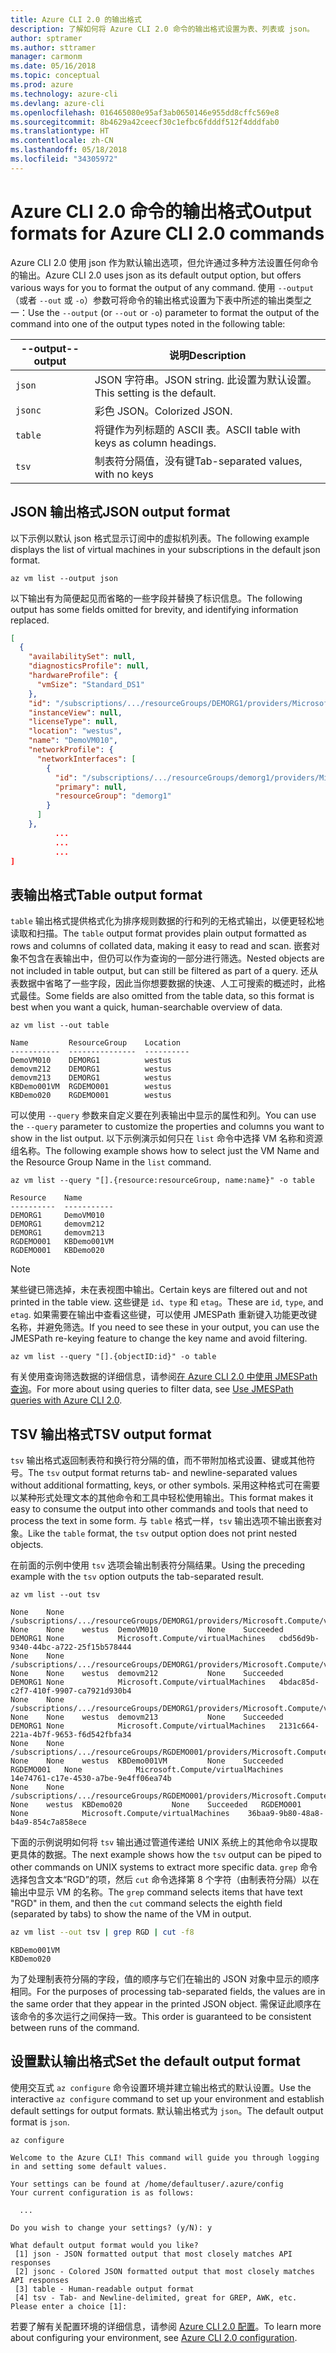```yaml
---
title: Azure CLI 2.0 的输出格式
description: 了解如何将 Azure CLI 2.0 命令的输出格式设置为表、列表或 json。
author: sptramer
ms.author: sttramer
manager: carmonm
ms.date: 05/16/2018
ms.topic: conceptual
ms.prod: azure
ms.technology: azure-cli
ms.devlang: azure-cli
ms.openlocfilehash: 016465080e95af3ab0650146e955dd8cffc569e8
ms.sourcegitcommit: 8b4629a42ceecf30c1efbc6fdddf512f4dddfab0
ms.translationtype: HT
ms.contentlocale: zh-CN
ms.lasthandoff: 05/18/2018
ms.locfileid: "34305972"
---
```

# <a name="output-formats-for-azure-cli-20-commands"></a><span data-ttu-id="62ddb-103">Azure CLI 2.0 命令的输出格式</span><span class="sxs-lookup"><span data-stu-id="62ddb-103">Output formats for Azure CLI 2.0 commands</span></span>

<span data-ttu-id="62ddb-104">Azure CLI 2.0 使用 json 作为默认输出选项，但允许通过多种方法设置任何命令的输出。</span><span class="sxs-lookup"><span data-stu-id="62ddb-104">Azure CLI 2.0 uses json as its default output option, but offers various ways for you to format the output of any command.</span></span>  <span data-ttu-id="62ddb-105">使用 `--output`（或者 `--out` 或 `-o`）参数可将命令的输出格式设置为下表中所述的输出类型之一：</span><span class="sxs-lookup"><span data-stu-id="62ddb-105">Use the `--output` (or `--out` or `-o`) parameter to format the output of the command into one of the output types noted in the following table:</span></span>

<span data-ttu-id="62ddb-106">--output</span><span class="sxs-lookup"><span data-stu-id="62ddb-106">--output</span></span> | <span data-ttu-id="62ddb-107">说明</span><span class="sxs-lookup"><span data-stu-id="62ddb-107">Description</span></span>
---------|-------------------------------
`json`   | <span data-ttu-id="62ddb-108">JSON 字符串。</span><span class="sxs-lookup"><span data-stu-id="62ddb-108">JSON string.</span></span> <span data-ttu-id="62ddb-109">此设置为默认设置。</span><span class="sxs-lookup"><span data-stu-id="62ddb-109">This setting is the default.</span></span>
`jsonc`  | <span data-ttu-id="62ddb-110">彩色 JSON。</span><span class="sxs-lookup"><span data-stu-id="62ddb-110">Colorized JSON.</span></span>
`table`  | <span data-ttu-id="62ddb-111">将键作为列标题的 ASCII 表。</span><span class="sxs-lookup"><span data-stu-id="62ddb-111">ASCII table with keys as column headings.</span></span>
`tsv`    | <span data-ttu-id="62ddb-112">制表符分隔值，没有键</span><span class="sxs-lookup"><span data-stu-id="62ddb-112">Tab-separated values, with no keys</span></span>

## <a name="json-output-format"></a><span data-ttu-id="62ddb-113">JSON 输出格式</span><span class="sxs-lookup"><span data-stu-id="62ddb-113">JSON output format</span></span>

<span data-ttu-id="62ddb-114">以下示例以默认 json 格式显示订阅中的虚拟机列表。</span><span class="sxs-lookup"><span data-stu-id="62ddb-114">The following example displays the list of virtual machines in your subscriptions in the default json format.</span></span>

```azurecli-interactive
az vm list --output json
```

<span data-ttu-id="62ddb-115">以下输出有为简便起见而省略的一些字段并替换了标识信息。</span><span class="sxs-lookup"><span data-stu-id="62ddb-115">The following output has some fields omitted for brevity, and identifying information replaced.</span></span>

```json
[
  {
    "availabilitySet": null,
    "diagnosticsProfile": null,
    "hardwareProfile": {
      "vmSize": "Standard_DS1"
    },
    "id": "/subscriptions/.../resourceGroups/DEMORG1/providers/Microsoft.Compute/virtualMachines/DemoVM010",
    "instanceView": null,
    "licenseType": null,
    "location": "westus",
    "name": "DemoVM010",
    "networkProfile": {
      "networkInterfaces": [
        {
          "id": "/subscriptions/.../resourceGroups/demorg1/providers/Microsoft.Network/networkInterfaces/DemoVM010VMNic",
          "primary": null,
          "resourceGroup": "demorg1"
        }
      ]
    },
          ...
          ...
          ...
]
```

## <a name="table-output-format"></a><span data-ttu-id="62ddb-116">表输出格式</span><span class="sxs-lookup"><span data-stu-id="62ddb-116">Table output format</span></span>

<span data-ttu-id="62ddb-117">`table` 输出格式提供格式化为排序规则数据的行和列的无格式输出，以便更轻松地读取和扫描。</span><span class="sxs-lookup"><span data-stu-id="62ddb-117">The `table` output format provides plain output formatted as rows and columns of collated data, making it easy to read and scan.</span></span> <span data-ttu-id="62ddb-118">嵌套对象不包含在表输出中，但仍可以作为查询的一部分进行筛选。</span><span class="sxs-lookup"><span data-stu-id="62ddb-118">Nested objects are not included in table output, but can still be filtered as part of a query.</span></span> <span data-ttu-id="62ddb-119">还从表数据中省略了一些字段，因此当你想要数据的快速、人工可搜索的概述时，此格式最佳。</span><span class="sxs-lookup"><span data-stu-id="62ddb-119">Some fields are also omitted from the table data, so this format is best when you want a quick, human-searchable overview of data.</span></span>

```azurecli-interactive
az vm list --out table
```

```output
Name         ResourceGroup    Location
-----------  ---------------  ----------
DemoVM010    DEMORG1          westus
demovm212    DEMORG1          westus
demovm213    DEMORG1          westus
KBDemo001VM  RGDEMO001        westus
KBDemo020    RGDEMO001        westus
```

<span data-ttu-id="62ddb-120">可以使用 `--query` 参数来自定义要在列表输出中显示的属性和列。</span><span class="sxs-lookup"><span data-stu-id="62ddb-120">You can use the `--query` parameter to customize the properties and columns you want to show in the list output.</span></span> <span data-ttu-id="62ddb-121">以下示例演示如何只在 `list` 命令中选择 VM 名称和资源组名称。</span><span class="sxs-lookup"><span data-stu-id="62ddb-121">The following example shows how to select just the VM Name and the Resource Group Name in the `list` command.</span></span>

```azurecli
az vm list --query "[].{resource:resourceGroup, name:name}" -o table
```

```output
Resource    Name
----------  -----------
DEMORG1     DemoVM010
DEMORG1     demovm212
DEMORG1     demovm213
RGDEMO001   KBDemo001VM
RGDEMO001   KBDemo020
```

> [!NOTE]
> <span data-ttu-id="62ddb-122">某些键已筛选掉，未在表视图中输出。</span><span class="sxs-lookup"><span data-stu-id="62ddb-122">Certain keys are filtered out and not printed in the table view.</span></span> <span data-ttu-id="62ddb-123">这些键是 `id`、`type` 和 `etag`。</span><span class="sxs-lookup"><span data-stu-id="62ddb-123">These are `id`, `type`, and `etag`.</span></span> <span data-ttu-id="62ddb-124">如果需要在输出中查看这些键，可以使用 JMESPath 重新键入功能更改键名称，并避免筛选。</span><span class="sxs-lookup"><span data-stu-id="62ddb-124">If you need to see these in your output, you can use the JMESPath re-keying feature to change the key name and avoid filtering.</span></span>
>
> ```azurecli
> az vm list --query "[].{objectID:id}" -o table
> ```

<span data-ttu-id="62ddb-125">有关使用查询筛选数据的详细信息，请参阅[在 Azure CLI 2.0 中使用 JMESPath 查询](/cli/azure/query-azure-cli)。</span><span class="sxs-lookup"><span data-stu-id="62ddb-125">For more about using queries to filter data, see [Use JMESPath queries with Azure CLI 2.0](/cli/azure/query-azure-cli).</span></span>

## <a name="tsv-output-format"></a><span data-ttu-id="62ddb-126">TSV 输出格式</span><span class="sxs-lookup"><span data-stu-id="62ddb-126">TSV output format</span></span>

<span data-ttu-id="62ddb-127">`tsv` 输出格式返回制表符和换行符分隔的值，而不带附加格式设置、键或其他符号。</span><span class="sxs-lookup"><span data-stu-id="62ddb-127">The `tsv` output format returns tab- and newline-separated values without additional formatting, keys, or other symbols.</span></span> <span data-ttu-id="62ddb-128">采用这种格式可在需要以某种形式处理文本的其他命令和工具中轻松使用输出。</span><span class="sxs-lookup"><span data-stu-id="62ddb-128">This format makes it easy to consume the output into other commands and tools that need to process the text in some form.</span></span> <span data-ttu-id="62ddb-129">与 `table` 格式一样，`tsv` 输出选项不输出嵌套对象。</span><span class="sxs-lookup"><span data-stu-id="62ddb-129">Like the `table` format, the `tsv` output option does not print nested objects.</span></span>

<span data-ttu-id="62ddb-130">在前面的示例中使用 `tsv` 选项会输出制表符分隔结果。</span><span class="sxs-lookup"><span data-stu-id="62ddb-130">Using the preceding example with the `tsv` option outputs the tab-separated result.</span></span>

```azurecli-interactive
az vm list --out tsv
```

```output
None    None        /subscriptions/.../resourceGroups/DEMORG1/providers/Microsoft.Compute/virtualMachines/DemoVM010 None    None    westus  DemoVM010           None    Succeeded   DEMORG1 None            Microsoft.Compute/virtualMachines   cbd56d9b-9340-44bc-a722-25f15b578444
None    None        /subscriptions/.../resourceGroups/DEMORG1/providers/Microsoft.Compute/virtualMachines/demovm212 None    None    westus  demovm212           None    Succeeded   DEMORG1 None            Microsoft.Compute/virtualMachines   4bdac85d-c2f7-410f-9907-ca7921d930b4
None    None        /subscriptions/.../resourceGroups/DEMORG1/providers/Microsoft.Compute/virtualMachines/demovm213 None    None    westus  demovm213           None    Succeeded   DEMORG1 None            Microsoft.Compute/virtualMachines   2131c664-221a-4b7f-9653-f6d542fbfa34
None    None        /subscriptions/.../resourceGroups/RGDEMO001/providers/Microsoft.Compute/virtualMachines/KBDemo001VM None    None    westus  KBDemo001VM         None    Succeeded   RGDEMO001   None            Microsoft.Compute/virtualMachines   14e74761-c17e-4530-a7be-9e4ff06ea74b
None    None        /subscriptions/.../resourceGroups/RGDEMO001/providers/Microsoft.Compute/virtualMachines/KBDemo02None    None    westus  KBDemo020           None    Succeeded   RGDEMO001   None            Microsoft.Compute/virtualMachines    36baa9-9b80-48a8-b4a9-854c7a858ece
```

<span data-ttu-id="62ddb-131">下面的示例说明如何将 `tsv` 输出通过管道传递给 UNIX 系统上的其他命令以提取更具体的数据。</span><span class="sxs-lookup"><span data-stu-id="62ddb-131">The next example shows how the `tsv` output can be piped to other commands on UNIX systems to extract more specific data.</span></span> <span data-ttu-id="62ddb-132">`grep` 命令选择包含文本“RGD”的项，然后 `cut` 命令选择第 8 个字符（由制表符分隔）以在输出中显示 VM 的名称。</span><span class="sxs-lookup"><span data-stu-id="62ddb-132">The `grep` command selects items that have text "RGD" in them, and then the `cut` command selects the eighth field (separated by tabs) to show the name of the VM in output.</span></span>

```bash
az vm list --out tsv | grep RGD | cut -f8
```

```output
KBDemo001VM
KBDemo020
```

<span data-ttu-id="62ddb-133">为了处理制表符分隔的字段，值的顺序与它们在输出的 JSON 对象中显示的顺序相同。</span><span class="sxs-lookup"><span data-stu-id="62ddb-133">For the purposes of processing tab-separated fields, the values are in the same order that they appear in the printed JSON object.</span></span> <span data-ttu-id="62ddb-134">需保证此顺序在该命令的多次运行之间保持一致。</span><span class="sxs-lookup"><span data-stu-id="62ddb-134">This order is guaranteed to be consistent between runs of the command.</span></span>

## <a name="set-the-default-output-format"></a><span data-ttu-id="62ddb-135">设置默认输出格式</span><span class="sxs-lookup"><span data-stu-id="62ddb-135">Set the default output format</span></span>

<span data-ttu-id="62ddb-136">使用交互式 `az configure` 命令设置环境并建立输出格式的默认设置。</span><span class="sxs-lookup"><span data-stu-id="62ddb-136">Use the interactive `az configure` command to set up your environment and establish default settings for output formats.</span></span> <span data-ttu-id="62ddb-137">默认输出格式为 `json`。</span><span class="sxs-lookup"><span data-stu-id="62ddb-137">The default output format is `json`.</span></span> 

```azurecli-interactive
az configure
```

```output
Welcome to the Azure CLI! This command will guide you through logging in and setting some default values.

Your settings can be found at /home/defaultuser/.azure/config
Your current configuration is as follows:

  ...

Do you wish to change your settings? (y/N): y

What default output format would you like?
 [1] json - JSON formatted output that most closely matches API responses
 [2] jsonc - Colored JSON formatted output that most closely matches API responses
 [3] table - Human-readable output format
 [4] tsv - Tab- and Newline-delimited, great for GREP, AWK, etc.
Please enter a choice [1]:
```

<span data-ttu-id="62ddb-138">若要了解有关配置环境的详细信息，请参阅 [Azure CLI 2.0 配置](/cli/azure/azure-cli-configuration)。</span><span class="sxs-lookup"><span data-stu-id="62ddb-138">To learn more about configuring your environment, see [Azure CLI 2.0 configuration](/cli/azure/azure-cli-configuration).</span></span>